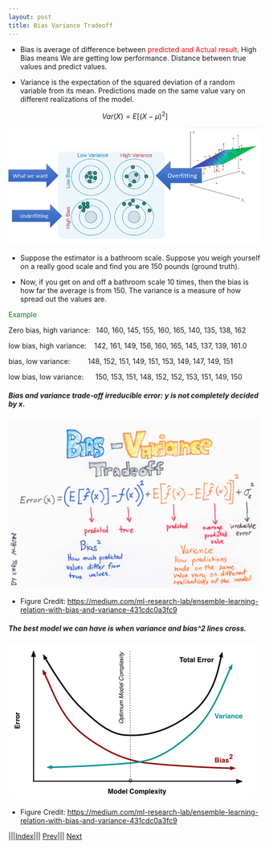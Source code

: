 ```yaml
---
layout: post
title: Bias Variance Tradeoff
---
```


- Bias is average of difference between <font color=red>predicted and Actual result</font>. High Bias means We are getting low performance. Distance between true values and predict values.

- Variance is the expectation of the squared deviation of a random variable from its mean. Predictions made on the same value vary on different realizations of the model.


$$Var(X) = E[(X- \mu )^2]$$

![](bias2.png)

- Suppose the estimator is a bathroom scale. Suppose you weigh yourself on a really good scale and find you are 150 pounds (ground truth).

- Now, if you get on and off a bathroom scale 10 times, then the bias is how far the average is from 150. The variance is a measure of how spread out the values are.

<font color=green>Example</font>

Zero bias, high variance:   140, 160, 145, 155, 160, 165, 140, 135, 138, 162

low bias, high variance:    142, 161, 149, 156, 160, 165, 145, 137, 139, 161.0 

bias, low variance:         148, 152, 151, 149, 151, 153, 149, 147, 149, 151

low bias, low variance:      150, 153, 151, 148, 152, 152, 153, 151, 149, 150

##### Bias and variance trade-off irreducible error: y is not completely decided by x.
![](bv1.png)
               

- Figure Credit: <https://medium.com/ml-research-lab/ensemble-learning-relation-with-bias-and-variance-431cdc0a3fc9>

##### The best model we can have is when variance and bias^2 lines cross.

![](bv2.png)

- Figure Credit: <https://medium.com/ml-research-lab/ensemble-learning-relation-with-bias-and-variance-431cdc0a3fc9>

|||[Index](../../../)||| [Prev](../regularization/)||| [Next](../metrics-for-evaluation/)
